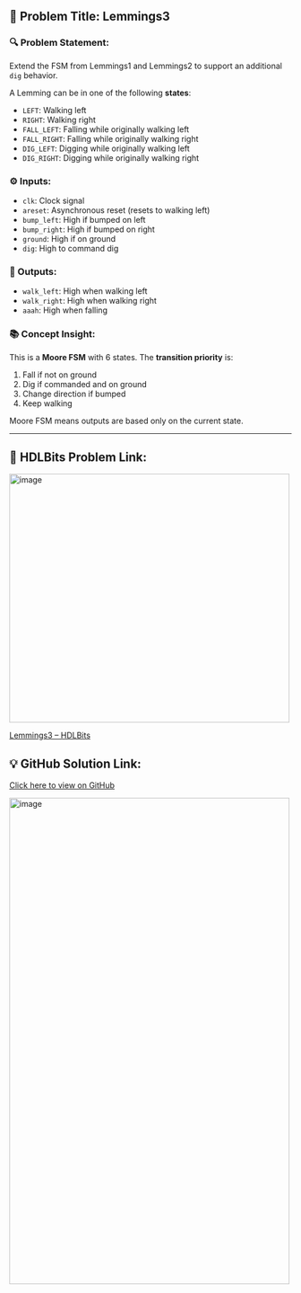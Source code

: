 ## 🧠 Problem Title: Lemmings3

### 🔍 Problem Statement:
Extend the FSM from Lemmings1 and Lemmings2 to support an additional `dig` behavior.

A Lemming can be in one of the following **states**:
- `LEFT`: Walking left
- `RIGHT`: Walking right
- `FALL_LEFT`: Falling while originally walking left
- `FALL_RIGHT`: Falling while originally walking right
- `DIG_LEFT`: Digging while originally walking left
- `DIG_RIGHT`: Digging while originally walking right

### ⚙️ Inputs:
- `clk`: Clock signal
- `areset`: Asynchronous reset (resets to walking left)
- `bump_left`: High if bumped on left
- `bump_right`: High if bumped on right
- `ground`: High if on ground
- `dig`: High to command dig

### 🧾 Outputs:
- `walk_left`: High when walking left
- `walk_right`: High when walking right
- `aaah`: High when falling

### 📚 Concept Insight:
This is a **Moore FSM** with 6 states. The **transition priority** is:
1. Fall if not on ground
2. Dig if commanded and on ground
3. Change direction if bumped
4. Keep walking

Moore FSM means outputs are based only on the current state.

---

## 🔗 HDLBits Problem Link:

<img width="500" height="443" alt="image" src="https://github.com/user-attachments/assets/30c48e72-8389-4d8d-b48a-7d21e895ba3a" />

[Lemmings3 – HDLBits](https://hdlbits.01xz.net/wiki/Lemmings3)

## 💡 GitHub Solution Link:
[Click here to view on GitHub](https://github.com/EswarAdithya011/HDLBits/blob/main/Problem%20Sets/3.%20Circuits/Sequential%20logic/3.9%20Finite%20State%20Machines/3.9.12%20Lemmings%203/lemmings3.v)

<img width="500" height="866" alt="image" src="https://github.com/user-attachments/assets/a13a6ffe-75ee-4924-a4a5-9c568b02e970" />
